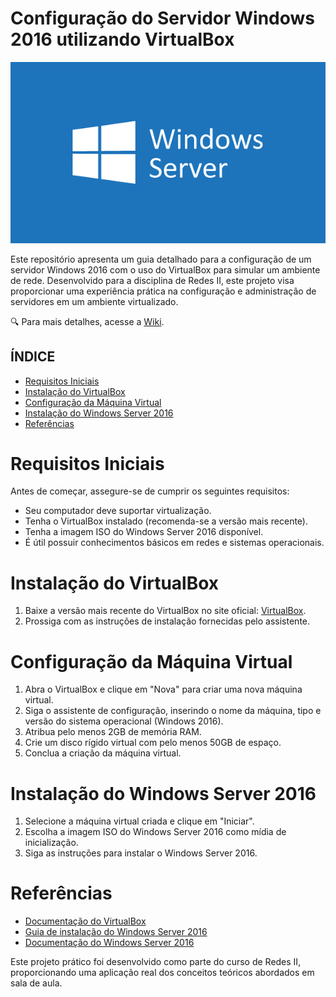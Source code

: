 # Configuração do Servidor Windows 2016 utilizando VirtualBox

<p align="center">
  <img src="https://github.com/joanacristinacs/Windows-Server-/blob/main/Windows-Server-Banner.png" alt="Windows Server Banner" />
</p>

Este repositório apresenta um guia detalhado para a configuração de um servidor Windows 2016 com o uso do VirtualBox para simular um ambiente de rede. Desenvolvido para a disciplina de Redes II, este projeto visa proporcionar uma experiência prática na configuração e administração de servidores em um ambiente virtualizado.

🔍 Para mais detalhes, acesse a [Wiki](#).

## ÍNDICE
* [Requisitos Iniciais](#requisitos-iniciais)
* [Instalação do VirtualBox](#instalação-do-virtualbox)
* [Configuração da Máquina Virtual](#configuração-da-máquina-virtual)
* [Instalação do Windows Server 2016](#instalação-do-windows-server-2016)
* [Referências](#referências)

# Requisitos Iniciais

Antes de começar, assegure-se de cumprir os seguintes requisitos:

- Seu computador deve suportar virtualização.
- Tenha o VirtualBox instalado (recomenda-se a versão mais recente).
- Tenha a imagem ISO do Windows Server 2016 disponível.
- É útil possuir conhecimentos básicos em redes e sistemas operacionais.

# Instalação do VirtualBox

1. Baixe a versão mais recente do VirtualBox no site oficial: [VirtualBox](https://www.virtualbox.org/).
2. Prossiga com as instruções de instalação fornecidas pelo assistente.

# Configuração da Máquina Virtual

1. Abra o VirtualBox e clique em "Nova" para criar uma nova máquina virtual.
2. Siga o assistente de configuração, inserindo o nome da máquina, tipo e versão do sistema operacional (Windows 2016).
3. Atribua pelo menos 2GB de memória RAM.
4. Crie um disco rígido virtual com pelo menos 50GB de espaço.
5. Conclua a criação da máquina virtual.

# Instalação do Windows Server 2016

1. Selecione a máquina virtual criada e clique em "Iniciar".
2. Escolha a imagem ISO do Windows Server 2016 como mídia de inicialização.
3. Siga as instruções para instalar o Windows Server 2016.

# Referências

- [Documentação do VirtualBox](https://www.virtualbox.org/manual/)
- [Guia de instalação do Windows Server 2016](https://docs.microsoft.com/windows-server/get-started/)
- [Documentação do Windows Server 2016](https://docs.microsoft.com/windows-server/)

Este projeto prático foi desenvolvido como parte do curso de Redes II, proporcionando uma aplicação real dos conceitos teóricos abordados em sala de aula.
